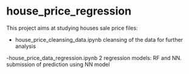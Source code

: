 # house_price_regression

This project aims at studying houses sale price
files:
- house_price_cleansing_data.ipynb
  cleansing of the data for further analysis
  
-house_price_data_regression.ipynb
  2 regression models: RF and NN. 
  submission of prediction using NN model
